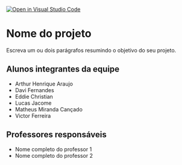 [![Open in Visual Studio Code](https://classroom.github.com/assets/open-in-vscode-718a45dd9cf7e7f842a935f5ebbe5719a5e09af4491e668f4dbf3b35d5cca122.svg)](https://classroom.github.com/online_ide?assignment_repo_id=12219567&assignment_repo_type=AssignmentRepo)
# Nome do projeto
Escreva um ou dois parágrafos resumindo o objetivo do seu projeto.

## Alunos integrantes da equipe

* Arthur Henrique Araujo
* Davi Fernandes
* Eddie Christian
* Lucas Jacome
* Matheus Miranda Cançado
* Victor Ferreira

## Professores responsáveis

* Nome completo do professor 1
* Nome completo do professor 2

